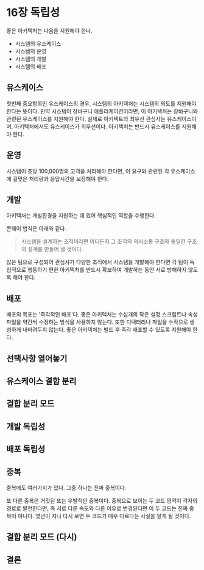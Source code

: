 # 16장 독립성

좋은 아키텍처는 다음을 지원해야 한다.

* 시스템의 유스케이스
* 시스템의 운영
* 시스템의 개발
* 시스템의 배포



## 유스케이스

첫번째 중요항목인 유스케이스의 경우, 시스템의 아키텍처는 시스템의 의도를 지원해야 한다는 뜻이다. 만약 시스템이 장바구니 애플리케이션이라면, 이 아키텍처는 장바구니와 관련된 유스케이스를 지원해야 한다. 실제로 아키텍트의 최우선 관심사는 유스케이스이며, 아키텍처에서도 유스케이스가 최우선이다. 아키텍처는 반드시 유스케이스를 지원해야 한다.



## 운영

시스템이 초당 100,000명의 고객을 처리해야 한다면, 이 요구와 관련된 각 유스케이스에 걸맞은 처리량과 응답시간을 보장해야 한다.



## 개발

아키텍처는 개발환경을 지원하는 데 있어 핵심적인 역할을 수행한다. 

콘웨이 법칙은 아래와 같다.

> 시스템을 설계하는 조직이라면 어디든지 그 조직의 의사소통 구조와 동일한 구조의 설계를 만들어 낼 것이다.

많은 팀으로 구성되어 관심사가 다양한 조직에서 시스템을 개발해야 한다면 각 팀이 독립적으로 행동하기 편한 아키텍처를 반드시 확보하여 개발하는 동안 서로 방해하지 않도록 해야 한다.



## 배포

배포의 목표는 '즉각적인 배포'다. 좋은 아키텍처는 수십개의 작은 설정 스크립트나 속성 파일을 약간씩 수정하는 방식을 사용하지 않는다. 또한 디텍터리나 파일을 수작으로 생성하게 내버려두지 않는다. 좋은 아키텍처는 빌드 후 즉각 배포할 수 있도록 지원해야 한다.



## 선택사항 열어놓기



## 유스케이스 결합 분리



## 결합 분리 모드



## 개발 독립성



## 배포 독립성



## 중복

중복에도 여러가지가 있다. 그중 하나는 진짜 중복이다.

또 다른 중복은 거짓된 또는 우발적인 중복이다.  중복으로 보이는 두 코드 영역이 각자의 경로로 발전한다면, 즉 서로 다른 속도와 다른 이유로 변경된다면 이 두 코드는 진짜 중복이 아니다. 몇년이 지나 다시 보면 두 코드가 매우 다르다는 사실을 알게 될 것이다.



## 결합 분리 모드 (다시)



## 결론



